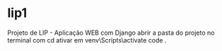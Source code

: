 # lip1
Projeto de LIP - Aplicação WEB com Django
abrir a pasta do projeto no terminal com cd
ativar em
venv\Scripts\activate
code .
